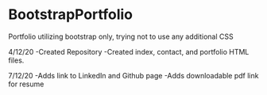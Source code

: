 # BootstrapPortfolio
Portfolio utilizing bootstrap only, trying not to use any additional CSS

4/12/20
-Created Repository
-Created index, contact, and portfolio HTML files.

7/12/20
-Adds link to LinkedIn and Github page
-Adds downloadable pdf link for resume
